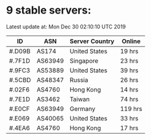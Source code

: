 # 9 stable servers:

Latest update at: Mon Dec 30 02:10:10 UTC 2019

| ID | ASN | Server Country | Online |
| -- | --- | -------------- | ------ |
| #.D09B | AS174 | United States | 19 hrs |
| #.7F1D | AS63949 | Singapore | 23 hrs |
| #.9FC3 | AS53889 | United States | 39 hrs |
| #.5CBD | AS48347 | Russia | 26 hrs |
| #.02F6 | AS4760 | Hong Kong | 14 hrs |
| #.7E1D | AS3462 | Taiwan | 74 hrs |
| #.E0CF | AS63949 | Germany | 119 hrs |
| #.E069 | AS40065 | United States | 33 hrs |
| #.4EA6 | AS4760 | Hong Kong | 17 hrs |

